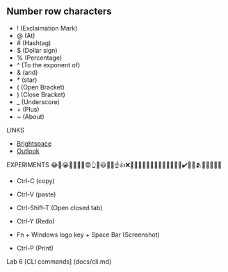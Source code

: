 ## Number row characters
- ! (Exclaimation Mark)
- @ (At)
- \# (Hashtag)
- $ (Dollar sign)
- % (Percentage)
- ^ (To the exponent of)
- & (and)
- \* (star)
- ( (Open Bracket)
- ) (Close Bracket)
- _ (Underscore)
- \+ (Plus)
- ~ (About)

LINKS
- [Brightspace](https://learn.georgebrown.ca/d2l/home)
- [Outlook](https://outlook.office.com/mail/)

EXPERIMENTS
😂👀😭💯🥰📝🥺😨👆🤐😃✅🎉☝️👍❌🤔😀👏🤣😏👋🫶🤞💢😴💚😵‍💫✔️💅✨🫂😄🐱😐🥹🐒

- Ctrl-C (copy)
- Ctrl-V (paste)
- Ctrl-Shift-T (Open closed tab)

- Ctrl-Y (Redo)
- Fn + Windows logo key + Space Bar (Screenshot)
- Ctrl-P (Print)

Lab 6
[CLI commands] (docs/cli.md)